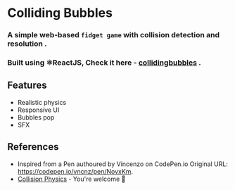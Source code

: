 # Colliding Bubbles
### A simple web-based `fidget game` with collision detection and resolution . 
### Built using ⚛️ReactJS, Check it here - [collidingbubbles](https://collidingbubbles.netlify.app/) .
## Features
- Realistic physics
- Responsive UI
- Bubbles pop
- SFX
## References
- Inspired from a Pen authoured by Vincenzo on CodePen.io Original URL: https://codepen.io/vncnz/pen/NovxKm.
-  [Collision Physics](https://gist.github.com/christopher4lis/f9ccb589ee8ecf751481f05a8e59b1dc) - You're welcome 🙂

